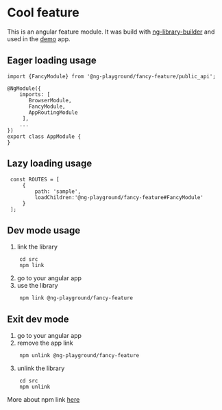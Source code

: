 # Cool feature

This is an angular feature module. It was build with [ng-library-builder](https://www.npmjs.com/package/ng-library-builder) and used in the [demo](https://www.npmjs.com/package/ng-library-builder) app.


## Eager loading usage

    import {FancyModule} from '@ng-playground/fancy-feature/public_api';

    @NgModule({
        imports: [
           BrowserModule,
           FancyModule,
           AppRoutingModule
         ],
        ...
    })
    export class AppModule {
    }


## Lazy loading usage

     const ROUTES = [
         {
             path: 'sample',
             loadChildren:'@ng-playground/fancy-feature#FancyModule'
         }
     ];


## Dev mode usage

1. link the library
```
    cd src
    npm link
```

2. go to your angular app
3. use the library
```
    npm link @ng-playground/fancy-feature
```

## Exit dev mode

1. go to your angular app
2. remove the app link
```
    npm unlink @ng-playground/fancy-feature
```
3. unlink the library
```
    cd src
    npm unlink
```

More about npm link [here](https://docs.npmjs.com/cli/link)
